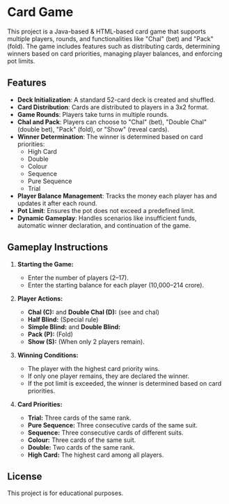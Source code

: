 # Card Game

This project is a Java-based & HTML-based card game that supports multiple players, rounds, and functionalities like "Chal" (bet) and "Pack" (fold). The game includes features such as distributing cards, determining winners based on card priorities, managing player balances, and enforcing pot limits.

## Features

- **Deck Initialization**: A standard 52-card deck is created and shuffled.
- **Card Distribution**: Cards are distributed to players in a 3x2 format.
- **Game Rounds**: Players take turns in multiple rounds.
- **Chal and Pack**: Players can choose to "Chal" (bet), "Double Chal" (double bet), "Pack" (fold), or "Show" (reveal cards).
- **Winner Determination**: The winner is determined based on card priorities:
  - High Card
  - Double
  - Colour
  - Sequence
  - Pure Sequence
  - Trial
- **Player Balance Management**: Tracks the money each player has and updates it after each round.
- **Pot Limit**: Ensures the pot does not exceed a predefined limit.
- **Dynamic Gameplay**: Handles scenarios like insufficient funds, automatic winner declaration, and continuation of the game.

## Gameplay Instructions

1. **Starting the Game:**
   - Enter the number of players (2–17).
   - Enter the starting balance for each player (10,000–214 crore).

2. **Player Actions:**
   - **Chal (C):** and **Double Chal (D):** (see and chal)
   - **Half Blind:** (Special rule)
   - **Simple Blind:** and **Double Blind:**
   - **Pack (P):** (Fold)
   - **Show (S):** (When only 2 players remain).

3. **Winning Conditions:**
   - The player with the highest card priority wins.
   - If only one player remains, they are declared the winner.
   - If the pot limit is exceeded, the winner is determined based on card priorities.

4. **Card Priorities:**
   - **Trial:** Three cards of the same rank.
   - **Pure Sequence:** Three consecutive cards of the same suit.
   - **Sequence:** Three consecutive cards of different suits.
   - **Colour:** Three cards of the same suit.
   - **Double:** Two cards of the same rank.
   - **High Card:** The highest card among all players.

## License

This project is for educational purposes.